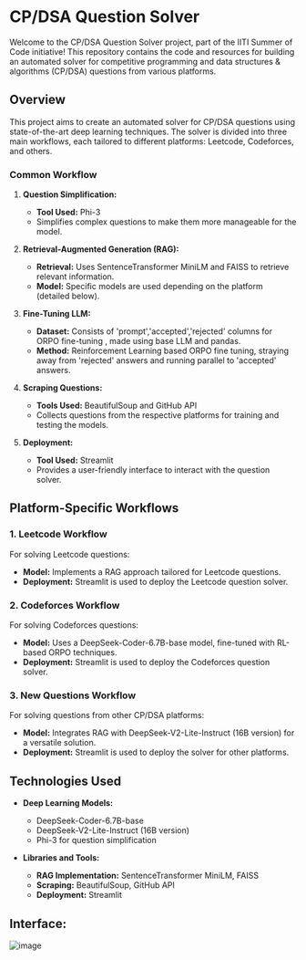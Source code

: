 # CP/DSA Question Solver

Welcome to the CP/DSA Question Solver project, part of the IITI Summer of Code initiative! This repository contains the code and resources for building an automated solver for competitive programming and data structures & algorithms (CP/DSA) questions from various platforms.

## Overview

This project aims to create an automated solver for CP/DSA questions using state-of-the-art deep learning techniques. The solver is divided into three main workflows, each tailored to different platforms: Leetcode, Codeforces, and others.

### Common Workflow

1. **Question Simplification:**
   - **Tool Used:** Phi-3
   - Simplifies complex questions to make them more manageable for the model.

2. **Retrieval-Augmented Generation (RAG):**
   - **Retrieval:** Uses SentenceTransformer MiniLM and FAISS to retrieve relevant information.
   - **Model:** Specific models are used depending on the platform (detailed below).

3. **Fine-Tuning LLM:**
   - **Dataset:** Consists of 'prompt','accepted','rejected' columns for ORPO fine-tuning , made using base LLM and pandas.
   - **Method:** Reinforcement Learning based ORPO fine tuning, straying away from 'rejected' answers and running parallel to 'accepted' answers.
     
4. **Scraping Questions:**
   - **Tools Used:** BeautifulSoup and GitHub API
   - Collects questions from the respective platforms for training and testing the models.

5. **Deployment:**
   - **Tool Used:** Streamlit
   - Provides a user-friendly interface to interact with the question solver.

## Platform-Specific Workflows

### 1. Leetcode Workflow

For solving Leetcode questions:
- **Model:** Implements a RAG approach tailored for Leetcode questions.
- **Deployment:** Streamlit is used to deploy the Leetcode question solver.

### 2. Codeforces Workflow

For solving Codeforces questions:
- **Model:** Uses a DeepSeek-Coder-6.7B-base model, fine-tuned with RL-based ORPO techniques.
- **Deployment:** Streamlit is used to deploy the Codeforces question solver.

### 3. New Questions Workflow

For solving questions from other CP/DSA platforms:
- **Model:** Integrates RAG with DeepSeek-V2-Lite-Instruct (16B version) for a versatile solution.
- **Deployment:** Streamlit is used to deploy the solver for other platforms.

## Technologies Used

- **Deep Learning Models:**
  - DeepSeek-Coder-6.7B-base
  - DeepSeek-V2-Lite-Instruct (16B version)
  - Phi-3 for question simplification

- **Libraries and Tools:**
  - **RAG Implementation:** SentenceTransformer MiniLM, FAISS
  - **Scraping:** BeautifulSoup, GitHub API
  - **Deployment:** Streamlit
 
## Interface:
![image](https://github.com/user-attachments/assets/988b14be-07dd-49e0-a2f9-3361241862f5)


